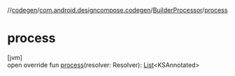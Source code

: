 //[codegen](../../../index.md)/[com.android.designcompose.codegen](../index.md)/[BuilderProcessor](index.md)/[process](process.md)

# process

[jvm]\
open override fun [process](process.md)(resolver: Resolver): [List](https://kotlinlang.org/api/latest/jvm/stdlib/kotlin.collections/-list/index.html)&lt;KSAnnotated&gt;
